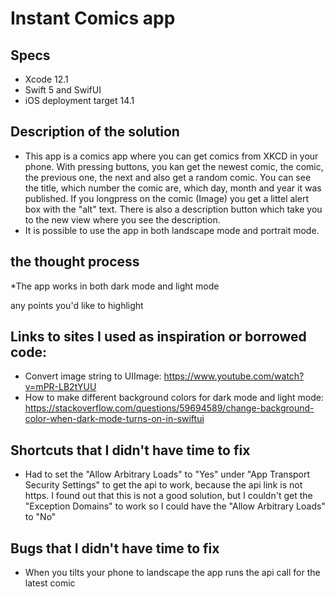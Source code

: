 # Instant Comics app
## Specs
* Xcode 12.1
* Swift 5 and SwifUI
* iOS deployment target 14.1

## Description of the solution
* This app is a comics app where you can get comics from XKCD in your phone. With pressing buttons, you kan get the newest comic, the comic, the previous one, the next and also get a random comic. You can see the title, which number the comic are, which day, month and year it was published. If you longpress on the comic (Image) you get a littel alert box with the "alt" text. There is also a description button which take you to the new view where you see the description.
* It is possible to use the app in both landscape mode and portrait mode. 

## the thought process
*The app works in both dark mode and light mode

any points you'd like to highlight

## Links to sites I used as inspiration or borrowed code:
* Convert image string to UIImage:  https://www.youtube.com/watch?v=mPR-LB2tYUU
* How to make different background colors for dark mode and light mode: https://stackoverflow.com/questions/59694589/change-background-color-when-dark-mode-turns-on-in-swiftui

## Shortcuts that I didn't have time to fix
* Had to set the "Allow Arbitrary Loads" to "Yes" under "App Transport Security Settings" to get the api to work, because the api link is not https. I found out that this is not a good solution, but I couldn't get the "Exception Domains" to work so I could have the "Allow Arbitrary Loads" to "No"

## Bugs that I didn't have time to fix
* When you tilts your phone to landscape the app runs the api call for the latest comic
